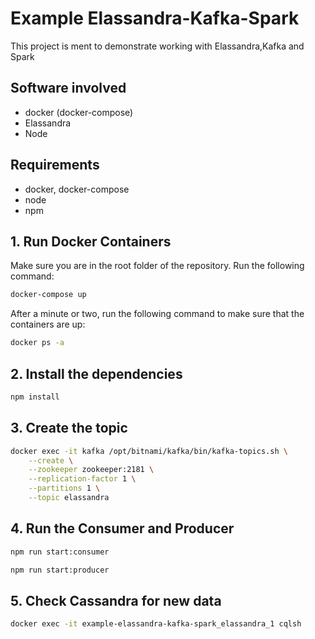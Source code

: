 # Example Elassandra-Kafka-Spark
This project is ment to demonstrate working with Elassandra,Kafka and Spark

## Software involved
- docker (docker-compose)
- Elassandra
- Node

## Requirements
- docker, docker-compose
- node
- npm

## 1. Run Docker Containers
Make sure you are in the root folder of the repository. Run the following command: 
```bash
docker-compose up
```
After a minute or two, run the following command to make sure that the containers are up: 
```bash
docker ps -a
```

## 2. Install the dependencies
```bash
npm install
```

## 3. Create the topic
```bash
docker exec -it kafka /opt/bitnami/kafka/bin/kafka-topics.sh \
    --create \
    --zookeeper zookeeper:2181 \
    --replication-factor 1 \
    --partitions 1 \
    --topic elassandra
```
## 4. Run the Consumer and Producer
```bash
npm run start:consumer
```
```bash
npm run start:producer
```
## 5. Check Cassandra for new data
```bash
docker exec -it example-elassandra-kafka-spark_elassandra_1 cqlsh
```
